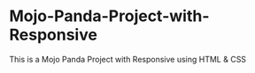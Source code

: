 # Mojo-Panda-Project-with-Responsive
This is a Mojo Panda Project with Responsive using HTML &amp; CSS
